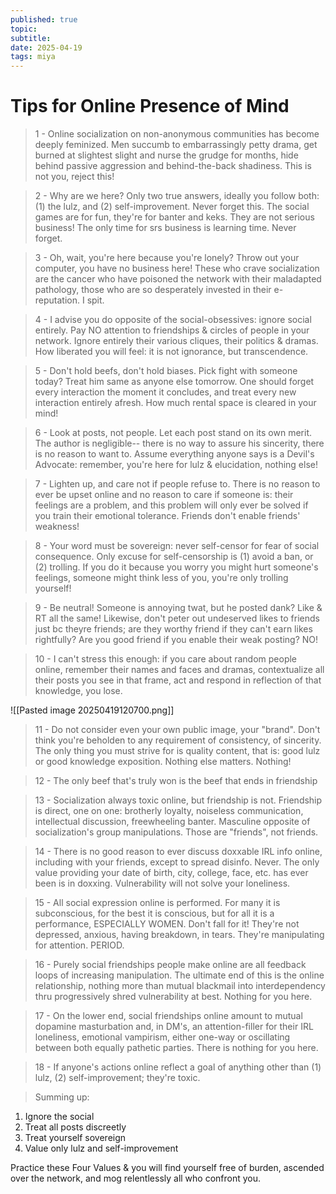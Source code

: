 ```yaml
---
published: true
topic: 
subtitle: 
date: 2025-04-19
tags: miya
---
```

# Tips for Online Presence of Mind

> 1 - Online socialization on non-anonymous communities has become deeply feminized. Men succumb to embarrassingly petty drama, get burned at slightest slight and nurse the grudge for months, hide behind passive aggression and behind-the-back shadiness. This is not you, reject this!

> 2 - Why are we here? Only two true answers, ideally you follow both: (1) the lulz, and (2) self-improvement. Never forget this. The social games are for fun, they're for banter and keks. They are not serious business! The only time for srs business is learning time. Never forget.

> 3 - Oh, wait, you're here because you're lonely? Throw out your computer, you have no business here! These who crave socialization are the cancer who have poisoned the network with their maladapted pathology, those who are so desperately invested in their e-reputation. I spit.

> 4 - I advise you do opposite of the social-obsessives: ignore  social entirely. Pay NO attention to friendships & circles of people in your network. Ignore entirely their various cliques, their politics & dramas. How liberated you will feel: it is not ignorance, but transcendence.

> 5 - Don't hold beefs, don't hold biases. Pick fight with someone today? Treat him same as anyone else tomorrow. One should forget every interaction the moment it concludes, and treat every new interaction entirely afresh. How much rental space is cleared in your mind!

> 6 - Look at posts, not people. Let each post stand on its own merit. The author is negligible-- there is no way to assure his sincerity, there is no reason to want to. Assume everything anyone says is a Devil's Advocate: remember, you're here for lulz & elucidation, nothing else!

> 7 - Lighten up, and care not if people refuse to. There is no reason to ever be upset online and no reason to care if someone is: their feelings are a problem, and this problem will only ever be solved if you train their emotional tolerance. Friends don't enable friends' weakness!

> 8 - Your word must be sovereign: never self-censor for fear of social consequence. Only excuse for self-censorship is (1) avoid a ban, or (2) trolling. If you do it because you worry you might hurt someone's feelings, someone might think less of you, you're only trolling yourself!

> 9 - Be neutral! Someone is annoying twat, but he posted dank? Like & RT all the same! Likewise, don't peter out undeserved likes to friends just bc theyre friends; are they worthy friend if they can't earn likes rightfully? Are you good friend if you enable their weak posting? NO!

> 10 - I can't stress this enough: if you care about random people online, remember their names and faces and dramas, contextualize all their posts you see in that frame, act and respond in reflection of that knowledge, you lose. 

![[Pasted image 20250419120700.png]]

> 11 - Do not consider even your own public image, your "brand". Don't think you're beholden to any requirement of consistency, of sincerity. The only thing you must strive for is quality content, that is: good lulz or good knowledge exposition. Nothing else matters. Nothing!

> 12 - The only beef that's truly won is the beef that ends in friendship

> 13 - Socialization always toxic online, but friendship is not.  Friendship is direct, one on one: brotherly loyalty, noiseless communication, intellectual discussion, freewheeling banter. Masculine opposite of socialization's group manipulations. Those are "friends", not friends.

> 14 - There is no good reason to ever discuss doxxable IRL info online, including with your friends, except to spread disinfo. Never. The only value providing your date of birth, city, college, face, etc. has ever been is in doxxing. Vulnerability will not solve your loneliness.

> 15 - All social expression online is performed. For many it is subconscious, for the best it is conscious, but for all it is a performance, ESPECIALLY WOMEN. Don't fall for it! They're not depressed, anxious, having breakdown, in tears. They're manipulating for attention. PERIOD.

> 16 - Purely social friendships people make online are all feedback loops of increasing manipulation. The ultimate end of this is the online relationship, nothing more than mutual blackmail into interdependency thru progressively shred vulnerability at best. Nothing for you here.

> 17 - On the lower end, social friendships online amount to mutual dopamine masturbation and, in DM's, an attention-filler for their IRL loneliness, emotional vampirism, either one-way or oscillating between both equally pathetic parties. There is nothing for you here.

> 18 - If anyone's actions online reflect a goal of anything other than (1) lulz, (2) self-improvement; they're toxic.

> Summing up:
1. Ignore the social
2. Treat all posts discreetly
3. Treat yourself sovereign
4. Value only lulz and self-improvement

Practice these Four Values & you will find yourself free of burden, ascended over the network, and mog relentlessly all who confront you.